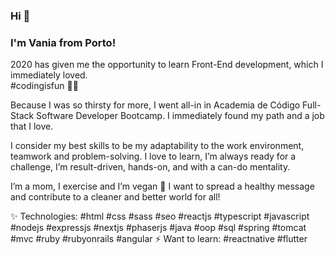 ### Hi 👋

### I'm Vania from Porto!

2020 has given me the opportunity to learn Front-End development, which I immediately loved.  
#codingisfun 👩‍💻  

Because I was so thirsty for more, I went all-in in Academia de Código Full-Stack Software Developer Bootcamp. I immediately found my path and a job that I love. 

I consider my best skills to be my adaptability to the work environment, teamwork and problem-solving. 
I love to learn, I’m always ready for a challenge, I’m result-driven, hands-on, and with a can-do mentality.

I’m a mom, I exercise and I’m vegan 🌱 
I want to spread a healthy message and contribute to a cleaner and better world for all!

✨ Technologies: #html #css #sass #seo #reactjs #typescript #javascript #nodejs #expressjs #nextjs #phaserjs #java #oop #sql #spring #tomcat #mvc #ruby #rubyonrails #angular 
⚡ Want to learn: #reactnative #flutter
